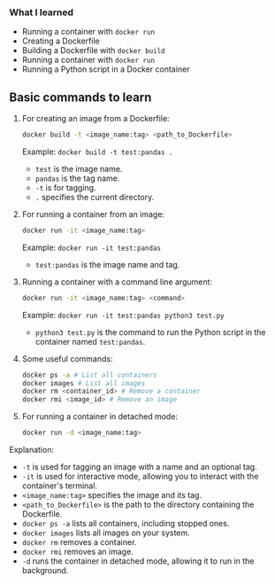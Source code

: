 ### What I learned

* Running a container with `docker run`
* Creating a Dockerfile
* Building a Dockerfile with `docker build`
* Running a container with `docker run`
* Running a Python script in a Docker container

## Basic commands to learn

1. For creating an image from a Dockerfile:

    ```bash
    docker build -t <image_name:tag> <path_to_Dockerfile>
    ```

    Example: `docker build -t test:pandas .`
    
    - `test` is the image name.
    - `pandas` is the tag name.
    - `-t` is for tagging.
    - `.` specifies the current directory.

2. For running a container from an image:

    ```bash
    docker run -it <image_name:tag>
    ```

    Example: `docker run -it test:pandas`
    
    - `test:pandas` is the image name and tag.

3. Running a container with a command line argument:

    ```bash
    docker run -it <image_name:tag> <command>
    ```

    Example: `docker run -it test:pandas python3 test.py`
    
    - `python3 test.py` is the command to run the Python script in the container named `test:pandas`.

4. Some useful commands:

    ```bash
    docker ps -a # List all containers
    docker images # List all images
    docker rm <container_id> # Remove a container
    docker rmi <image_id> # Remove an image
    ```

5. For running a container in detached mode:

    ```bash
    docker run -d <image_name:tag>
    ```

Explanation:
- `-t` is used for tagging an image with a name and an optional tag.
- `-it` is used for interactive mode, allowing you to interact with the container's terminal.
- `<image_name:tag>` specifies the image and its tag.
- `<path_to_Dockerfile>` is the path to the directory containing the Dockerfile.
- `docker ps -a` lists all containers, including stopped ones.
- `docker images` lists all images on your system.
- `docker rm` removes a container.
- `docker rmi` removes an image.
- `-d` runs the container in detached mode, allowing it to run in the background.
